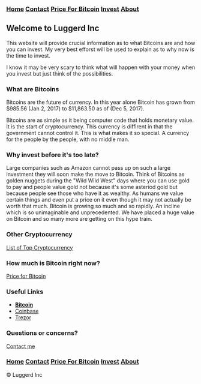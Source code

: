 ### [Home](index.md)  [Contact](contact.html) [Price For Bitcoin](gains.html) [Invest](invest.html) [About](about.html) 

## Welcome to Luggerd Inc
This website will provide crucial information as to what Bitcoins are and how you can invest. My very best efforst will be used to explain as to why now is the time to invest. 

I know it may be very scary to think what will happen with your money when you invest but just think of the possibilities.

### What are Bitcoins
Bitcoins are the future of currency. In this year alone Bitcoin has grown from $985.56 (Jan 2, 2017) to $11,863.50 as of (Dec 5, 2017). 

Bitcoins are as simple as it being computer code that holds monetary value. It is the start of cryptocurrency. This currency is diffirent in that the government cannot control it. This is what makes it so special. A currency for the people by the people, with no middle man. 

### Why invest before it's too late?
Large companies such as Amazon cannot pass up on such a large investment they will soon make the move to Bitcoin. 
Think of Bitcoins as golden nuggets during the "Wild Wild West" days where you can use gold to pay and people value gold not because it's some asteriod gold but because people see those who have it as wealthy. 
As humans we value certain things and even put a price on it even though it may not actually be worth that much.
Bitcoin is growing so much and so rapidly. An incline which is so unimaginable and unprecedented. 
We have placed a huge value on Bitcoin and so many more are getting on this hype train.

### Other Cryptocurrency

<a href="cryptocurrency.html">List of Top Cryptocurrency</a>

### How much is Bitcoin right now?

<a href="gains.html">Price for Bitcoin</a>

### Useful Links
<ul>
        <li><a href="https://www.Bitcoin.com"><b>Bitcoin</b></a></li>
        <li><a href="https://www.coinbase.com">Coinbase</a></li>
        <li><a href="http://a.co/9hV2qrt">Trezor</a></li>
      </ul>
      
### Questions or concerns?
<div class="contact-btn"><a href="contact.html">Contact me</a>
      </div>

### [Home](index.md)  [Contact](contact.html) [Price For Bitcoin](gains.html) [Invest](invest.html) [About](about.html) 
<div class="navbar-text pull-left">
    &copy; Luggerd Inc
    </div>
